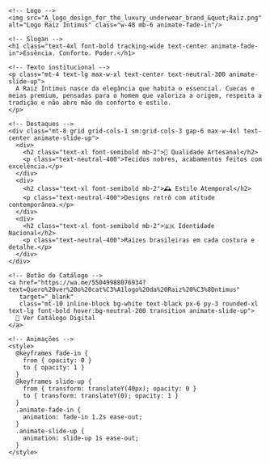 <!DOCTYPE html>
<html lang="pt-br">
  <head>
    <meta charset="UTF-8" />
    <meta name="viewport" content="width=device-width, initial-scale=1.0"/>
    <title>Raiz Íntimus</title>
    <script src="https://cdn.tailwindcss.com"></script>
  </head>
  <body class="bg-neutral-950 text-white font-sans flex flex-col items-center justify-center min-h-screen px-4">

    <!-- Logo -->
    <img src="A_logo_design_for_the_luxury_underwear_brand_&quot;Raiz.png" alt="Logo Raiz Íntimus" class="w-48 mb-6 animate-fade-in"/>

    <!-- Slogan -->
    <h1 class="text-4xl font-bold tracking-wide text-center animate-fade-in">Essência. Conforto. Poder.</h1>

    <!-- Texto institucional -->
    <p class="mt-4 text-lg max-w-xl text-center text-neutral-300 animate-slide-up">
      A Raiz Íntimus nasce da elegância que habita o essencial. Cuecas e meias premium, pensadas para o homem que valoriza a origem, respeita a tradição e não abre mão do conforto e estilo.
    </p>

    <!-- Destaques -->
    <div class="mt-8 grid grid-cols-1 sm:grid-cols-3 gap-6 max-w-4xl text-center animate-slide-up">
      <div>
        <h2 class="text-xl font-semibold mb-2">🧵 Qualidade Artesanal</h2>
        <p class="text-neutral-400">Tecidos nobres, acabamentos feitos com excelência.</p>
      </div>
      <div>
        <h2 class="text-xl font-semibold mb-2">🕰️ Estilo Atemporal</h2>
        <p class="text-neutral-400">Designs retrô com atitude contemporânea.</p>
      </div>
      <div>
        <h2 class="text-xl font-semibold mb-2">🇧🇷 Identidade Nacional</h2>
        <p class="text-neutral-400">Raízes brasileiras em cada costura e detalhe.</p>
      </div>
    </div>

    <!-- Botão do Catálogo -->
    <a href="https://wa.me/55049988076934?text=Quero%20ver%20o%20cat%C3%A1logo%20da%20Raiz%20%C3%8Dntimus" 
       target="_blank"
       class="mt-10 inline-block bg-white text-black px-6 py-3 rounded-xl text-lg font-bold hover:bg-neutral-200 transition animate-slide-up">
      📲 Ver Catálogo Digital
    </a>

    <!-- Animações -->
    <style>
      @keyframes fade-in {
        from { opacity: 0 }
        to { opacity: 1 }
      }
      @keyframes slide-up {
        from { transform: translateY(40px); opacity: 0 }
        to { transform: translateY(0); opacity: 1 }
      }
      .animate-fade-in {
        animation: fade-in 1.2s ease-out;
      }
      .animate-slide-up {
        animation: slide-up 1s ease-out;
      }
    </style>

  </body>
</html>
